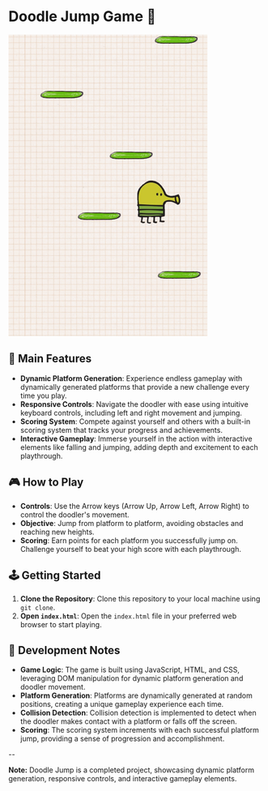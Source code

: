 # Doodle Jump Game 🚀

<p align="left">
  <img src="/doodle-jump.png" alt="Hogar Mandala Logo" width="fit-content" />
</p>

## 🌟 Main Features

- **Dynamic Platform Generation**: Experience endless gameplay with dynamically generated platforms that provide a new challenge every time you play.
- **Responsive Controls**: Navigate the doodler with ease using intuitive keyboard controls, including left and right movement and jumping.
- **Scoring System**: Compete against yourself and others with a built-in scoring system that tracks your progress and achievements.
- **Interactive Gameplay**: Immerse yourself in the action with interactive elements like falling and jumping, adding depth and excitement to each playthrough.

## 🎮 How to Play

- **Controls**: Use the Arrow keys (Arrow Up, Arrow Left, Arrow Right) to control the doodler's movement.
- **Objective**: Jump from platform to platform, avoiding obstacles and reaching new heights.
- **Scoring**: Earn points for each platform you successfully jump on. Challenge yourself to beat your high score with each playthrough.

## 🕹️ Getting Started

1. **Clone the Repository**: Clone this repository to your local machine using `git clone`.
2. **Open `index.html`**: Open the `index.html` file in your preferred web browser to start playing.

## 🚧 Development Notes

- **Game Logic**: The game is built using JavaScript, HTML, and CSS, leveraging DOM manipulation for dynamic platform generation and doodler movement.
- **Platform Generation**: Platforms are dynamically generated at random positions, creating a unique gameplay experience each time.
- **Collision Detection**: Collision detection is implemented to detect when the doodler makes contact with a platform or falls off the screen.
- **Scoring**: The scoring system increments with each successful platform jump, providing a sense of progression and accomplishment.

--

**Note:** Doodle Jump is a completed project, showcasing dynamic platform generation, responsive controls, and interactive gameplay elements.
